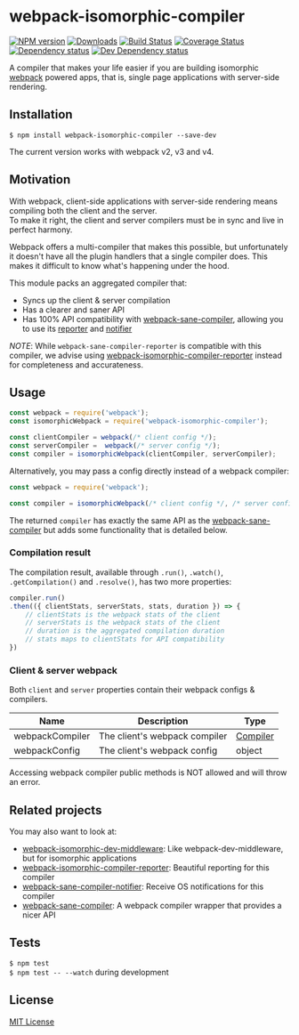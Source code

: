 # webpack-isomorphic-compiler

[![NPM version][npm-image]][npm-url] [![Downloads][downloads-image]][npm-url] [![Build Status][travis-image]][travis-url] [![Coverage Status][codecov-image]][codecov-url] [![Dependency status][david-dm-image]][david-dm-url] [![Dev Dependency status][david-dm-dev-image]][david-dm-dev-url]

[npm-url]:https://npmjs.org/package/webpack-isomorphic-compiler
[npm-image]:https://img.shields.io/npm/v/webpack-isomorphic-compiler.svg
[downloads-image]:https://img.shields.io/npm/dm/webpack-isomorphic-compiler.svg
[travis-url]:https://travis-ci.org/moxystudio/webpack-isomorphic-compiler
[travis-image]:https://img.shields.io/travis/moxystudio/webpack-isomorphic-compiler/master.svg
[codecov-url]:https://codecov.io/gh/moxystudio/webpack-isomorphic-compiler
[codecov-image]:https://img.shields.io/codecov/c/github/moxystudio/webpack-isomorphic-compiler/master.svg
[david-dm-url]:https://david-dm.org/moxystudio/webpack-isomorphic-compiler
[david-dm-image]:https://img.shields.io/david/moxystudio/webpack-isomorphic-compiler.svg
[david-dm-dev-url]:https://david-dm.org/moxystudio/webpack-isomorphic-compiler?type=dev
[david-dm-dev-image]:https://img.shields.io/david/dev/moxystudio/webpack-isomorphic-compiler.svg

A compiler that makes your life easier if you are building isomorphic [webpack](https://webpack.js.org/) powered apps, that is, single page applications with server-side rendering.


## Installation

`$ npm install webpack-isomorphic-compiler --save-dev`

The current version works with webpack v2, v3 and v4.


## Motivation

With webpack, client-side applications with server-side rendering means compiling both the client and the server.   
To make it right, the client and server compilers must be in sync and live in perfect harmony.

Webpack offers a multi-compiler that makes this possible, but unfortunately it doesn't have all the plugin handlers that a single compiler does. This makes it difficult to know what's happening under the hood.

This module packs an aggregated compiler that:

- Syncs up the client & server compilation
- Has a clearer and saner API
- Has 100% API compatibility with [webpack-sane-compiler](https://github.com/moxystudio/webpack-sane-compiler), allowing you to use its [reporter](https://github.com/moxystudio/webpack-sane-compiler-reporter) and [notifier](https://github.com/moxystudio/webpack-sane-compiler-notifier)

*NOTE*: While `webpack-sane-compiler-reporter` is compatible with this compiler, we advise using [webpack-isomorphic-compiler-reporter](https://github.com/moxystudio/webpack-isomorphic-compiler-reporter) instead for completeness and accurateness.


## Usage

```js
const webpack = require('webpack');
const isomorphicWebpack = require('webpack-isomorphic-compiler');

const clientCompiler = webpack(/* client config */);
const serverCompiler =  webpack(/* server config */);
const compiler = isomorphicWebpack(clientCompiler, serverCompiler);
```

Alternatively, you may pass a config directly instead of a webpack compiler:

```js
const webpack = require('webpack');

const compiler = isomorphicWebpack(/* client config */, /* server config */);
```

The returned `compiler` has exactly the same API as the [webpack-sane-compiler](https://github.com/moxystudio/webpack-sane-compiler) but adds some functionality that is detailed below.

### Compilation result

The compilation result, available through `.run()`, `.watch()`, `.getCompilation()` and `.resolve()`, has two more properties:

```js
compiler.run()
.then(({ clientStats, serverStats, stats, duration }) => {
    // clientStats is the webpack stats of the client
    // serverStats is the webpack stats of the client
    // duration is the aggregated compilation duration
    // stats maps to clientStats for API compatibility
})
```

### Client & server webpack

Both `client` and `server` properties contain their webpack configs & compilers.

| Name   | Description   | Type     |
| ------ | ------------- | -------- |
| webpackCompiler | The client's webpack compiler | [Compiler](https://github.com/webpack/webpack/blob/bd753567da1248624beaaea14af31d6dbe303411/lib/Compiler.js#L153) |
| webpackConfig | The client's webpack config | object |

Accessing webpack compiler public methods is NOT allowed and will throw an error.


## Related projects

You may also want to look at:

- [webpack-isomorphic-dev-middleware](https://github.com/moxystudio/webpack-isomorphic-dev-middleware): Like webpack-dev-middleware, but for isomorphic applications
- [webpack-isomorphic-compiler-reporter](https://github.com/moxystudio/webpack-isomorphic-compiler-reporter): Beautiful reporting for this compiler
- [webpack-sane-compiler-notifier](https://github.com/moxystudio/webpack-sane-compiler-notifier): Receive OS notifications for this compiler
- [webpack-sane-compiler](https://github.com/moxystudio/webpack-sane-compiler): A webpack compiler wrapper that provides a nicer API


## Tests

`$ npm test`   
`$ npm test -- --watch` during development


## License

[MIT License](http://opensource.org/licenses/MIT)
